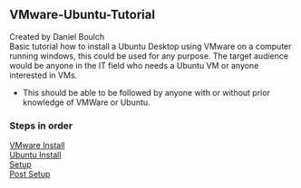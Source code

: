 ## VMware-Ubuntu-Tutorial
Created by Daniel Boulch  
Basic tutorial how to install a Ubuntu Desktop using VMware on a computer running windows, this could be used for any purpose. 
The target audience would be anyone in the IT field who needs a Ubuntu VM or anyone interested in VMs.
- This should be able to be followed by anyone with or without prior knowledge of VMWare or Ubuntu.

### Steps in order 

[VMware Install](https://github.com/Daboulch/VMware-Ubuntu-Tutorial/blob/main/Ubuntu%20Install)  
[Ubuntu Install](https://github.com/Daboulch/VMware-Ubuntu-Tutorial/blob/main/Ubuntu%20Install)  
[Setup](https://github.com/Daboulch/VMware-Ubuntu-Tutorial/blob/main/Setup)  
[Post Setup](https://github.com/Daboulch/VMware-Ubuntu-Tutorial/blob/main/Post%20Setup%20Settings)

